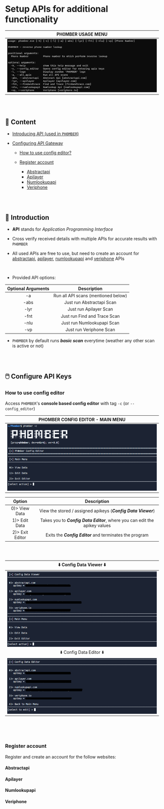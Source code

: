 # Setup APIs for additional functionality


| PH0MBER USAGE MENU | 
:-------------------------:|
<img src='/.images/usage.png'>|



<br><br>
## :scroll: Content

- [Introducing API (used in `PH0MBER`)](#bookmark_tabs-introduction)
- [Configuring API Gateway](#computer_mouse-configure-api-keys)

  - [How to use config editor?](#how-to-use-config-editor)
  - [Register account](#register-account)
  
    - [Abstractapi](#abstractapi)
    - [Apilayer](#apilayer)
    - [Numlookupapi](#numlookupapi)
    - [Veriphone](#veriphone)
    




<br><br>
## :bookmark_tabs: Introduction

- __API__ stands for  _Application Programming Interface_

- Cross verify received details with multiple APIs for accurate results with `PH0MBER`
- All used APIs are free to use, but need to create an account for [abstractapi](https://abstractapi.com), [apilayer](https://apilayer.com), [numlookupapi](https://numlookupapi.com) and [veriphone](https://veriphone.io) APIs

<br>

- Provided API options:

| Optional Arguments | Description |
|:---:|:---:|
| -a | Run all API scans (mentioned below)|
| -abs | Just run Abstractapi Scan |
| -lyr | Just run Apilayer Scan |
| -fnt | Just run Find and Trace Scan |
| -nlu | Just run Numlookupapi Scan |
| -vp | Just run Veriphone Scan |

- `PH0MBER` by default runs ___basic scan___ everytime (weather any other scan is active or not)






<br><br>
## :computer_mouse: Configure API Keys

### How to use config editor
Access `PH0MBER`'s __console based config editor__ with tag `-c` (or `--config_editor`)

| PHOMBER CONFIG EDITOR - MAIN MENU | 
:-------------------------:|
<img src='/.images/config_editor.png'>|


<center>
  
| Option | Description |
:----:|:----:|
0)> View Data | View the stored / assigned apikeys (___Config Data Viewer___)|
1)> Edit Data | Takes you to ___Config Data Editor___, where you can edit the apikey values|
2)> Exit Editor | Exits the ___Config Editor___ and terminates the program |
  
</center>



<br><br>

| ⬇️ Config Data Viewer ⬇️ | 
:-------------------------:|
<img src='/.images/pce_vd.png'>|
| ⬇️ Config Data Editor ⬇️ | 
<img src='/.images/pce_ed.png'>|






<br><br><br>
### Register account
Register and create an account for the follow websites:

#### Abstractapi
#### Apilayer
#### Numlookupapi
#### Veriphone
